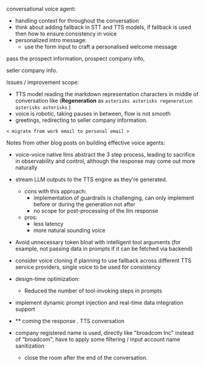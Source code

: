 conversational voice agent:

- handling context for throughout the conversation
- think about adding fallback in STT and TTS models, if fallback is used then how to ensure consistency in voice
- personalized intro message:
  - use the form input to craft a personalised welcome message

pass the prospect information, prospect company info,

seller company info.


Issues / improvement scope:

- TTS model reading the markdown representation characters in middle of conversation like (**Regeneration** as `asterisks asterisks regeneration asterisks asterisks`  )
- voice is robotic, taking pauses in between, flow is not smooth
- greetings, redirecting to seller company information.

`< migrate from work email to personal email >`

Notes from other blog posts on building effective voice agents:
- voice-voice native llms abstract the 3 step process, leading to sacrifice in observability and control, although the response may come out more naturally
- stream LLM outputs to the TTS engine as they're generated.
  - cons with this approach:
    - implementation of guardrails is challenging, can only implement before or during the generation not after
    - no scope for post-processing of the llm response
  - pros:
    - less latency
    - more natural sounding voice
- Avoid unnecessary token bloat with intelligent tool arguments (for example, not passing data in prompts if it can be fetched via backend)
- consider voice cloning if planning to use fallback across different TTS service providers, single voice to be used for consistency
- design-time optimization:
  - Reduced the number of tool-invoking steps in prompts
- implement dynamic prompt injection and real-time data integration support

- ** coming the response . TTS conversation
- company registered name is used, directly like "broadcom Inc" instead of "broadcom", have to apply some filtering / input account name
  sanitization
  - close the room after the end of the conversation.